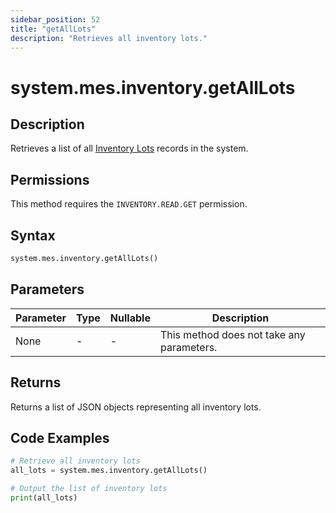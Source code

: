 ```yaml
---
sidebar_position: 52
title: "getAllLots"
description: "Retrieves all inventory lots."
---
```


# system.mes.inventory.getAllLots

## Description

Retrieves a list of all [Inventory Lots](../../data-model/inventory-model/inventory-lot) records in the system.


## Permissions

This method requires the `INVENTORY.READ.GET` permission.

## Syntax

```python
system.mes.inventory.getAllLots()
```

## Parameters

| Parameter | Type | Nullable | Description                               |
|-----------|------|----------|-------------------------------------------|
| None      | -    | -        | This method does not take any parameters. |

## Returns

Returns a list of JSON objects representing all inventory lots.

## Code Examples

```python
# Retrieve all inventory lots
all_lots = system.mes.inventory.getAllLots()

# Output the list of inventory lots
print(all_lots)
```
